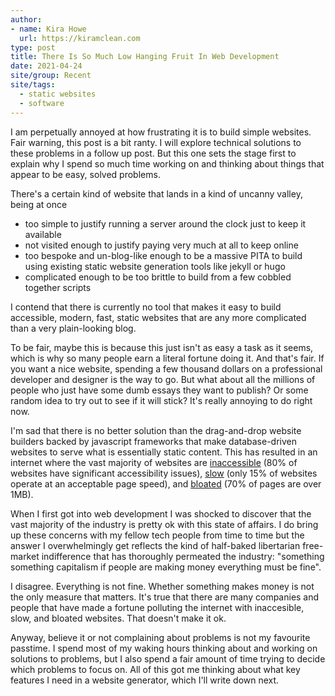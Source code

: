 ```yaml
---
author:
- name: Kira Howe
  url: https://kiramclean.com
type: post
title: There Is So Much Low Hanging Fruit In Web Development
date: 2021-04-24
site/group: Recent
site/tags:
  - static websites
  - software
---
```


I am perpetually annoyed at how frustrating it is to build simple websites. Fair warning, this post is a bit ranty. I will explore technical solutions to these problems in a follow up post. But this one sets the stage first to explain why I spend so much time working on and thinking about things that appear to be easy, solved problems.

There's a certain kind of website that lands in a kind of uncanny valley, being at once

- too simple to justify running a server around the clock just to keep it available
- not visited enough to justify paying very much at all to keep online
- too bespoke and un-blog-like enough to be a massive PITA to build using existing static website generation tools like jekyll or hugo
- complicated enough to be too brittle to build from a few cobbled together scripts

I contend that there is currently no tool that makes it easy to build accessible, modern, fast, static websites that are any more complicated than a very plain-looking blog.

To be fair, maybe this is because this just isn't as easy a task as it seems, which is why so many people earn a literal fortune doing it. And that's fair. If you want a nice website, spending a few thousand dollars on a professional developer and designer is the way to go. But what about all the millions of people who just have some dumb essays they want to publish? Or some random idea to try out to see if it will stick? It's really annoying to do right now.

I'm sad that there is no better solution than the drag-and-drop website builders backed by javascript frameworks that make database-driven websites to serve what is essentially static content. This has resulted in an internet where the vast majority of websites are [inaccessible](https://www.deque.com/blog/research-shows-internet-is-unavailable-to-blind-users/) (80% of websites have significant accessibility issues), [slow](https://trinity.one/insights/user-experience/page-speed-conversion-2019-statistics/) (only 15% of websites operate at an acceptable page speed), and [bloated](https://www.thinkwithgoogle.com/intl/en-ca/marketing-strategies/app-and-mobile/mobile-page-speed-new-industry-benchmarks/) (70% of pages are over 1MB).

When I first got into web development I was shocked to discover that the vast majority of the industry is pretty ok with this state of affairs. I do bring up these concerns with my fellow tech people from time to time but the answer I overwhelmingly get reflects the kind of half-baked libertarian free-market indifference that has thoroughly permeated the industry: "something something capitalism if people are making money everything must be fine".

I disagree. Everything is not fine. Whether something makes money is not the only measure that matters. It's true that there are many companies and people that have made a fortune polluting the internet with inaccesible, slow, and bloated websites. That doesn't make it ok.

Anyway, believe it or not complaining about problems is not my favourite passtime. I spend most of my waking hours thinking about and working on solutions to problems, but I also spend a fair amount of time trying to decide which problems to focus on. All of this got me thinking about what key features I need in a website generator, which I'll write down next.
